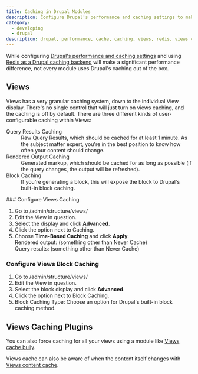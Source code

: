 ```yaml
---
title: Caching in Drupal Modules
description: Configure Drupal's performance and caching settings to make significant improvements.
category:
  - developing
  - drupal
description: drupal, performance, cache, caching, views, redis, views caching,
---
```

While configuring [Drupal's performance and caching settings](/docs/articles/drupal/drupal-s-performance-and-caching-settings) and using [Redis as a Drupal caching backend](/docs/articles/sites/redis-as-a-caching-backend) will make a significant performance difference, not every module uses Drupal's caching out of the box.

## Views

Views has a very granular caching system, down to the individual View display. There's no single control that will just turn on views caching, and the caching is off by default. There are three different kinds of user-configurable caching within Views:
<div class="alert alert-info" role="alert">

<dl>
	<dt>Query Results Caching</dt>
	<dd>Raw Query Results, which should be cached for at least 1 minute. As the subject matter expert, you're in the best position to know how often your content should change.</dd>
	<dt>Rendered Output Caching</dt>
	<dd>Generated markup, which should be cached for as long as possible (if the query changes, the output will be refreshed).</dd>
	<dt>Block Caching</dt>
	<dd>If you're generating a block, this will expose the block to Drupal's built-in block caching.</dd>
</dl>
</div>
### Configure Views Caching

1. Go to /admin/structure/views/
2. Edit the View in question.
3. Select the display and click **Advanced**.
4. Click the option next to Caching.
5. Choose **Time-Based Caching** and click **Apply**.  
  Rendered output: (something other than Never Cache)  
  Query results: (something other than Never Cache)

### Configure Views Block Caching

1. Go to /admin/structure/views/
2. Edit the View in question.
3. Select the block display and click **Advanced**.
4. Click the option next to Block Caching.
5. Block Caching Type: Choose an option for Drupal's built-in block caching method.

## Views Caching Plugins

You can also force caching for all your views using a module like [Views cache bully](https://drupal.org/project/views_cache_bully).

Views cache can also be aware of when the content itself changes with [Views content cache](https://drupal.org/project/views_content_cache).
